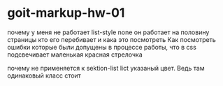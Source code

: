 # goit-markup-hw-01

почему у меня не работает list-style none он работает на половину страницы кто его перебивает и кака
это посмотреть Как посмотреть ошибки которые были допущены в процессе работы, что в css подсвечивает
маленькая красная стрелочка


почему не применяется к sektion-list lict указаный цвет. Ведь там одинаковый класс стоит